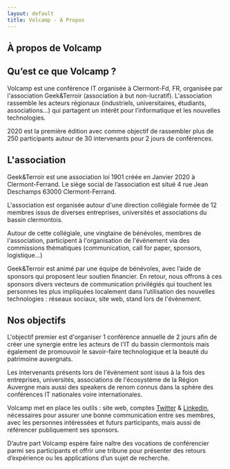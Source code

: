 ```yaml
---
layout: default
title: Volcamp - A Propos
---
```

<section class="page-header" style="background-image:url(https://www.volcamp.io/asset/images/chainedespuys_header.jpg);">
    <div class="container">
        <div class="row justify-content-center">
            <div class="col-lg-8">
                <div class="content text-center">
                    <h1 class="mb-3 text-white text-capitalize letter-spacing">&Agrave; propos de Volcamp</h1>
                    <div class="divider mx-auto mb-4 bg-white"></div>
                </div>
            </div>
        </div>
    </div>
</section>
<section class="section-speaker section">
    <div class="container">
        <div class="row section-heading">
            <div class="col-lg-8">
                <div class="heading">
                    <div class="pl-90">
                        <h2>Qu’est ce que Volcamp ?</h2>
                    </div>
                </div>
            </div>
        </div>
        <div class="row">
            <div class="col-lg-12">
                <p>
                Volcamp est une conférence IT organisée à Clermont-Fd, FR, organisée par l'association Geek&Terroir (association à but non-lucratif). L'association rassemble les acteurs régionaux (industriels, universitaires, étudiants, associations…) qui partagent un intérêt pour lʼinformatique et les nouvelles technologies.
                </p>
                <p>
                2020 est la première édition avec comme objectif de rassembler plus de 250 participants autour de 30 intervenants pour 2 jours de conférences.
                </p>
            </div>
        </div>
    </div>
</section>
<section class="section-speaker section">
    <div class="container">
        <div class="row section-heading">
            <div class="col-lg-8">
                <div class="heading">
                    <div class="pl-90">
                        <h2>L'association</h2>
                    </div>
                </div>
            </div>
        </div>
        <div class="row">
            <div class="col-lg-12">
                <p>
                Geek&Terroir est une association loi 1901 créée en Janvier 2020 à Clermont-Ferrand. Le siège social de l’association est situé 4 rue Jean Deschamps 63000 Clermont-Ferrand.
                </p>    
                <p>
                L'association est organisée autour d'une direction collégiale formée de 12 membres issus de diverses entreprises, universités et associations du bassin clermontois.
                </p>
                <p>
                Autour de cette collégiale, une vingtaine de bénévoles, membres de l'association, participent à l'organisation de l'évènement via des commissions thématiques (communication, call for paper, sponsors, logistique...)
                </p>
                <p>
                Geek&Terroir est animé par une équipe de bénévoles, avec lʼaide de sponsors qui proposent leur soutien ﬁnancier. En retour, nous offrons à ces sponsors divers vecteurs de communication privilégiés qui touchent les personnes les plus impliquées localement dans lʼutilisation des nouvelles technologies : réseaux sociaux, site web, stand lors de l'évènement.
                </p>
            </div>
        </div>
    </div>
</section>
<section class="section-speaker section">
    <div class="container">
        <div class="row section-heading">
            <div class="col-lg-8">
                <div class="heading">
                    <div class="pl-90">
                        <h2>Nos objectifs</h2>
                    </div>
                </div>
            </div>
        </div>
        <div class="row">
            <div class="col-lg-12">
                <p>
                L'objectif premier est d'organiser 1 conférence annuelle de 2 jours afin de créer une synergie entre les acteurs de l'IT du bassin clermontois mais également de promouvoir le savoir-faire technologique et la beauté du patrimoine auvergnats.
                </p>
                <p>
                Les intervenants présents lors de l'évènement sont issus à la fois des entreprises, universités, associations de l'écosystème de la Région Auvergne mais aussi des speakers de renom connus dans la sphère des conférences IT nationales voire internationales.
                </p>
                <p>
                Volcamp met en place les outils : site web, comptes <a href="https://twitter.com/VolcampIO">Twitter</a> & <a href="https://www.linkedin.com/company/volcampio">Linkedin</a>, nécessaires pour assurer une bonne communication entre ses membres, avec les personnes intéressées et futurs participants, mais aussi de référencer publiquement ses sponsors.
                </p>
                <p>
                Dʼautre part Volcamp espère faire naître des vocations de conférencier parmi ses participants et offrir une tribune pour présenter des retours dʼexpérience ou les applications dʼun sujet de recherche.
                </p>
            </div>
        </div>
    </div>
</section>
